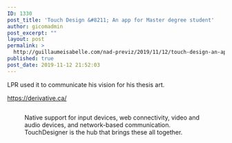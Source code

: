 ```yaml
---
ID: 1330
post_title: 'Touch Design &#8211; An app for Master degree student'
author: gicomadmin
post_excerpt: ""
layout: post
permalink: >
  http://guillaumeisabelle.com/nad-previz/2019/11/12/touch-design-an-app-for-master-degree-student/
published: true
post_date: 2019-11-12 21:52:03
---
```

<!-- wp:paragraph -->

LPR used it to communicate his vision for his thesis art.

<!-- /wp:paragraph -->

<!-- wp:paragraph -->

<https://derivative.ca/>

<!-- /wp:paragraph -->

<!-- wp:image {"id":1333} --><figure class="wp-block-image">

<img src="http://guillaumeisabelle.com/nad-previz/wp-content/uploads/sites/19/2019/11/image-36.png" alt="" class="wp-image-1333" /><figcaption> Native support for input devices, web connectivity, video and audio devices, and network-based communication. TouchDesigner is the hub that brings these all together. </figcaption></figure> <!-- /wp:image -->